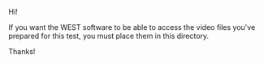 Hi!

If you want the WEST software to be able to access the video 
files you've prepared for this test, you must place them in
this directory.

Thanks!
